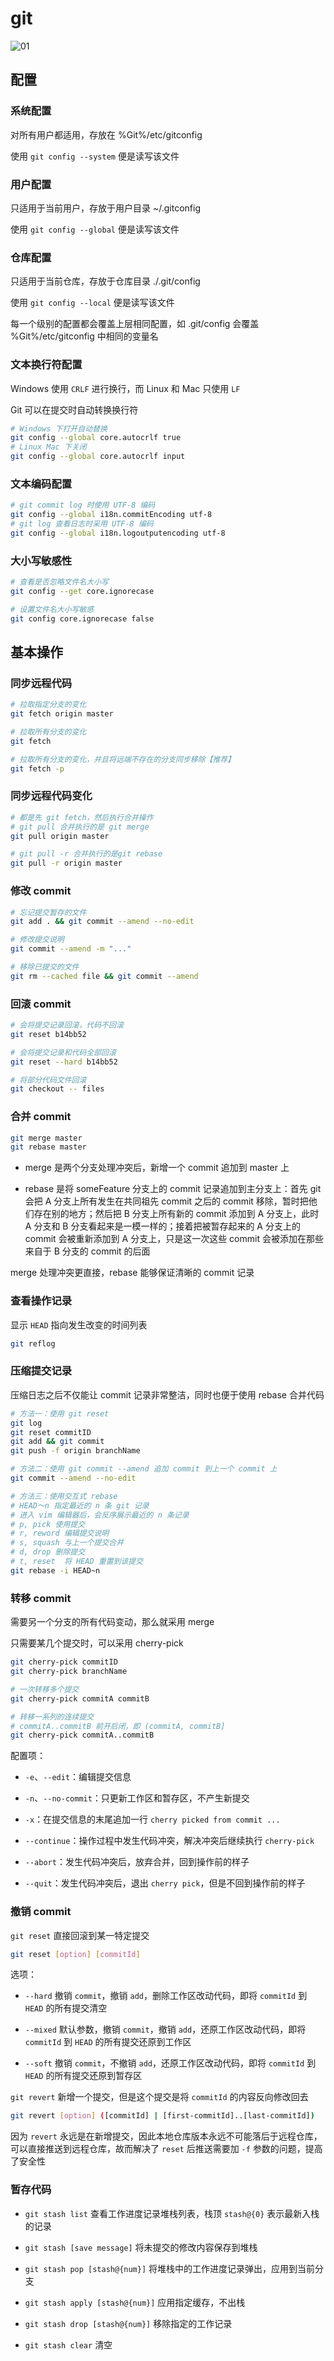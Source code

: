 # git

![01](git.assets/01.png)

## 配置

### 系统配置

对所有用户都适用，存放在 %Git%/etc/gitconfig

使用 `git config --system` 便是读写该文件

### 用户配置

只适用于当前用户，存放于用户目录 ~/.gitconfig

使用 `git config --global` 便是读写该文件

### 仓库配置

只适用于当前仓库，存放于仓库目录 ./.git/config

使用 `git config --local` 便是读写该文件

每一个级别的配置都会覆盖上层相同配置，如 .git/config 会覆盖 %Git%/etc/gitconfig 中相同的变量名

### 文本换行符配置

Windows 使用 `CRLF` 进行换行，而 Linux 和 Mac 只使用 `LF`

Git 可以在提交时自动转换换行符

```sh
# Windows 下打开自动替换
git config --global core.autocrlf true
# Linux Mac 下关闭
git config --global core.autocrlf input
```

### 文本编码配置

```sh
# git commit log 时使用 UTF-8 编码
git config --global i18n.commitEncoding utf-8
# git log 查看日志时采用 UTF-8 编码
git config --global i18n.logoutputencoding utf-8
```

### 大小写敏感性

```sh
# 查看是否忽略文件名大小写
git config --get core.ignorecase

# 设置文件名大小写敏感
git config core.ignorecase false
```

## 基本操作

### 同步远程代码

```sh
# 拉取指定分支的变化
git fetch origin master

# 拉取所有分支的变化
git fetch

# 拉取所有分支的变化，并且将远端不存在的分支同步移除【推荐】
git fetch -p
```

### 同步远程代码变化

```sh
# 都是先 git fetch，然后执行合并操作
# git pull 合并执行的是 git merge
git pull origin master 

# git pull -r 合并执行的是git rebase
git pull -r origin master
```

### 修改 commit

```sh
# 忘记提交暂存的文件
git add . && git commit --amend --no-edit

# 修改提交说明
git commit --amend -m "..."

# 移除已提交的文件
git rm --cached file && git commit --amend
```

### 回滚 commit

```sh
# 会将提交记录回滚，代码不回滚
git reset b14bb52

# 会将提交记录和代码全部回滚
git reset --hard b14bb52

# 将部分代码文件回滚
git checkout -- files
```

### 合并 commit

```sh
git merge master
git rebase master
```

- merge 是两个分支处理冲突后，新增一个 commit 追加到 master 上

- rebase 是将 someFeature 分支上的 commit 记录追加到主分支上：首先 git 会把 A 分支上所有发生在共同祖先 commit 之后的 commit 移除，暂时把他们存在别的地方；然后把 B 分支上所有新的 commit 添加到 A 分支上，此时 A 分支和 B 分支看起来是一模一样的；接着把被暂存起来的 A 分支上的 commit 会被重新添加到 A 分支上，只是这一次这些 commit 会被添加在那些来自于 B 分支的 commit 的后面

merge 处理冲突更直接，rebase 能够保证清晰的 commit 记录

### 查看操作记录

显示 `HEAD` 指向发生改变的时间列表

```sh
git reflog
```

### 压缩提交记录

压缩日志之后不仅能让 commit 记录非常整洁，同时也便于使用 rebase 合并代码

```sh
# 方法一：使用 git reset
git log
git reset commitID
git add && git commit
git push -f origin branchName

# 方法二：使用 git commit --amend 追加 commit 到上一个 commit 上
git commit --amend --no-edit

# 方法三：使用交互式 rebase
# HEAD～n 指定最近的 n 条 git 记录
# 进入 vim 编辑器后，会反序展示最近的 n 条记录
# p, pick 使用提交
# r, reword 编辑提交说明
# s, squash 与上一个提交合并
# d, drop 删除提交
# t, reset  将 HEAD 重置到该提交
git rebase -i HEAD~n
```

### 转移 commit

需要另一个分支的所有代码变动，那么就采用 merge

只需要某几个提交时，可以采用 cherry-pick

```sh
git cherry-pick commitID
git cherry-pick branchName

# 一次转移多个提交
git cherry-pick commitA commitB

# 转移一系列的连续提交
# commitA..commitB 前开后闭，即 (commitA, commitB]
git cherry-pick commitA..commitB
```

配置项：

- `-e`、`--edit`：编辑提交信息

- `-n`、`--no-commit`：只更新工作区和暂存区，不产生新提交

- `-x`：在提交信息的末尾追加一行 `cherry picked from commit ...`

- `--continue`：操作过程中发生代码冲突，解决冲突后继续执行 `cherry-pick`

- `--abort`：发生代码冲突后，放弃合并，回到操作前的样子

- `--quit`：发生代码冲突后，退出 `cherry pick`，但是不回到操作前的样子

### 撤销 commit

`git reset` 直接回滚到某一特定提交

```sh
git reset [option] [commitId]
```

选项：

- `--hard` 撤销 `commit`，撤销 `add`，删除工作区改动代码，即将 `commitId` 到 `HEAD` 的所有提交清空

- `--mixed` 默认参数，撤销 `commit`，撤销 `add`，还原工作区改动代码，即将 `commitId` 到 `HEAD` 的所有提交还原到工作区

- `--soft` 撤销 `commit`，不撤销 `add`，还原工作区改动代码，即将 `commitId` 到 `HEAD` 的所有提交还原到暂存区

`git revert` 新增一个提交，但是这个提交是将 `commitId` 的内容反向修改回去

```sh
git revert [option] ([commitId] | [first-commitId]..[last-commitId])
```

因为 `revert` 永远是在新增提交，因此本地仓库版本永远不可能落后于远程仓库，可以直接推送到远程仓库，故而解决了 `reset` 后推送需要加 `-f` 参数的问题，提高了安全性

### 暂存代码

- `git stash list` 查看工作进度记录堆栈列表，栈顶 `stash@{0}` 表示最新入栈的记录

- `git stash [save message]` 将未提交的修改内容保存到堆栈

- `git stash pop [stash@{num}]` 将堆栈中的工作进度记录弹出，应用到当前分支

- `git stash apply [stash@{num}]` 应用指定缓存，不出栈

- `git stash drop [stash@{num}]` 移除指定的工作记录

- `git stash clear` 清空